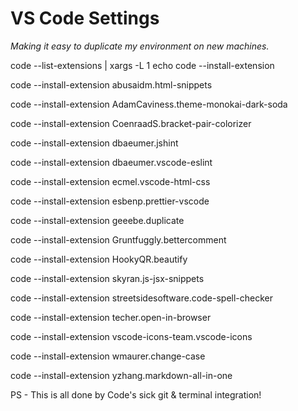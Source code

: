 # VS Code Settings

*Making it easy to duplicate my environment on new machines.*


code --list-extensions | xargs -L 1 echo code --install-extension


code --install-extension abusaidm.html-snippets

code --install-extension AdamCaviness.theme-monokai-dark-soda

code --install-extension CoenraadS.bracket-pair-colorizer

code --install-extension dbaeumer.jshint

code --install-extension dbaeumer.vscode-eslint

code --install-extension ecmel.vscode-html-css

code --install-extension esbenp.prettier-vscode

code --install-extension geeebe.duplicate

code --install-extension Gruntfuggly.bettercomment

code --install-extension HookyQR.beautify

code --install-extension skyran.js-jsx-snippets

code --install-extension streetsidesoftware.code-spell-checker

code --install-extension techer.open-in-browser

code --install-extension vscode-icons-team.vscode-icons

code --install-extension wmaurer.change-case

code --install-extension yzhang.markdown-all-in-one

PS - This is all done by Code's sick git & terminal integration!
